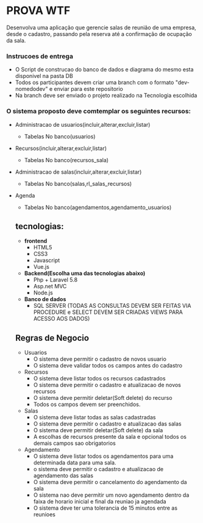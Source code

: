 # PROVA WTF

Desenvolva uma aplicação que gerencie salas de reunião de uma empresa, desde o cadastro, passando pela reserva até a confirmação de ocupação da sala.

### Instrucoes de entrega
 - O Script de construcao do banco de dados e diagrama do mesmo esta disponivel na pasta DB
 - Todos os participantes devem criar uma branch com o formato "dev-nomedodev" e enviar para este repositorio
 - Na branch deve ser enviado o projeto realizado na Tecnologia escolhida

### O sistema proposto deve comtemplar os seguintes recursos: 
- Administracao de usuarios(incluir,alterar,excluir,listar)
    - Tabelas No banco(usuarios)
- Recursos(incluir,alterar,excluir,listar)
    - Tabelas No banco(recursos_sala)
- Administracao de salas(incluir,alterar,excluir,listar)
    - Tabelas No banco(salas,rl_salas_recursos)
- Agenda
    - Tabelas No banco(agendamentos,agendamento_usuarios)
  
  ## tecnologias:
   - **frontend**
      - HTML5
      - CSS3
      - Javascript
      - Vue.js
   - **Backend(Escolha uma das tecnologias abaixo)**
      - Php + Laravel 5.8
      - Asp.net MVC
      - Node.js
   - **Banco de dados**
      - SQL SERVER (TODAS AS CONSULTAS DEVEM SER FEITAS VIA PROCEDURE e SELECT DEVEM SER CRIADAS VIEWS PARA ACESSO AOS DADOS) 
    
    ## Regras de Negocio
    
    - Usuarios
      - O sistema deve permitir o cadastro de novos usuario
      - O sistema deve validar todos os campos antes do cadastro
    - Recursos
      - O sistema deve listar todos os recursos cadastrados
      - O sistema deve permitir o cadastro e atualizacao de novos recursos
      - O sistema deve permitir deletar(Soft delete) do recurso
      - Todos os campos devem ser preenchidos.
    - Salas
       - O sistema deve listar todas as salas cadastradas
       - O sistema deve permitir o cadastro e atualizacao das salas
       - O sistema deve permitir deletar(Soft delete) da sala
       - A escolhas de recursos presente da sala e opcional todos os demais campos sao obrigatorios
    - Agendamento
      - O sistema deve listar todos os agendamentos para uma determinada data para uma sala.
      - o sistema deve permitir o cadastro e atualizacao de agendamento das salas
      - O sistema deve permitir o cancelamento do agendamento da sala
      - O sistema nao deve permitir um novo agendamento dentro da faixa de horario inicial e final da reuniao ja agendada
      - O sistema deve ter uma tolerancia de 15 minutos entre as reunioes
      
  
      
      
       
